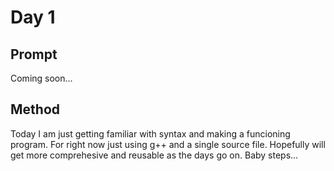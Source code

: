 # Day 1
## Prompt
Coming soon...
## Method
Today I am just getting familiar with syntax and making a funcioning program.
For right now just using g++ and a single source file.
Hopefully will get more comprehesive and reusable as the days go on.
Baby steps...
